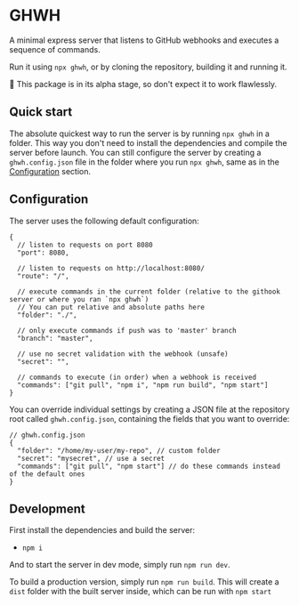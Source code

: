 # GHWH

A minimal express server that listens to GitHub webhooks and executes a sequence of commands.

Run it using `npx ghwh`, or by cloning the repository, building it and running it.

🚧 This package is in its alpha stage, so don't expect it to work flawlessly.

## Quick start

The absolute quickest way to run the server is by running `npx ghwh` in a folder. This way you don't need to install the dependencies and compile the server before launch.
You can still configure the server by creating a `ghwh.config.json` file in the folder where you run `npx ghwh`, same as in the [Configuration](#configuration) section.

## Configuration

The server uses the following default configuration:

```jsonc
{
  // listen to requests on port 8080
  "port": 8080,

  // listen to requests on http://localhost:8080/
  "route": "/",

  // execute commands in the current folder (relative to the githook server or where you ran `npx ghwh`)
  // You can put relative and absolute paths here
  "folder": "./",

  // only execute commands if push was to 'master' branch
  "branch": "master",

  // use no secret validation with the webhook (unsafe)
  "secret": "",

  // commands to execute (in order) when a webhook is received
  "commands": ["git pull", "npm i", "npm run build", "npm start"]
}
```

You can override individual settings by creating a JSON file at the repository root called `ghwh.config.json`, containing the fields that you want to override:

```jsonc
// ghwh.config.json
{
  "folder": "/home/my-user/my-repo", // custom folder
  "secret": "mysecret", // use a secret
  "commands": ["git pull", "npm start"] // do these commands instead of the default ones
}
```

## Development

First install the dependencies and build the server:

- `npm i`

And to start the server in dev mode, simply run `npm run dev`.

To build a production version, simply run `npm run build`.
This will create a `dist` folder with the built server inside, which can be run with `npm start`
